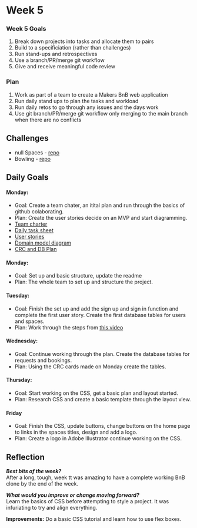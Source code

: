 # **Week 5**

### **Week 5 Goals**
1. Break down projects into tasks and allocate them to pairs
2. Build to a specificiation (rather than challenges)
3. Run stand-ups and retrospectives
4. Use a branch/PR/merge git workflow
5. Give and receive meaningful code review

### **Plan**
1. Work as part of a team to create a Makers BnB web application
2. Run daily stand ups to plan the tasks and workload
3. Run daily retos to go through any issues and the days work
4. Use git branch/PR/merge git workflow only merging to the main branch when there are no conflicts

## Challenges

- null Spaces - [repo](https://github.com/kiriarf/makersbnb)
- Bowling - [repo](https://github.com/beca-g/bowling-challenge-ruby)

## **Daily Goals**

#### Monday:
- Goal: Create a team chater, an itital plan and run through the basics of github colaborating. 
- Plan: Create the user stories decide on an MVP and start diagramming.
- [Team charter](https://docs.google.com/document/d/1hNtRwxaa8uAo0SpHslv62p9ZZh45mP7RkhrQNqd-ZRE/edit)
- [Daily task sheet](https://docs.google.com/document/d/1R-pCAcQ3kSGKf9f9lQ6tNedMDaTF-wmlwP3hDLwD3iA/edit)
- [User stories]([Imgur](https://imgur.com/Ujy9a1s))
- [Domain model diagram]([Imgur](https://imgur.com/Z9YtFFu))
- [CRC and DB Plan](https://docs.google.com/spreadsheets/d/1U2EMOdWgp3o7G1gSEyShmJe7zlMUX-uaHIHZEqQcFoc/edit#gid=0)


#### Monday:
- Goal: Set up and basic structure, update the readme 
- Plan: The whole team to set up and structure the project.

#### Tuesday:
- Goal: Finish the set up and add the sign up and sign in function and complete the first user story. Create the first database tables for users and spaces.
- Plan: Work through the steps from [this video](https://www.youtube.com/watch?v=CS1jxw51ENE)

#### Wednesday:
- Goal: Continue working through the plan. Create the database tables for requests and bookings.
- Plan: Using the CRC cards made on Monday create the tables.

#### Thursday:
- Goal: Start working on the CSS, get a basic plan and layout started.
- Plan: Research CSS and create a basic template through the layout view.

#### Friday
- Goal: Finish the CSS, update buttons, change buttons on the home page to links in the spaces titles, design and add a logo.
- Plan: Create a logo in Adobe Illustrator continue working on the CSS.

## **Reflection**

 ***Best bits of the week?***   
After a long, tough, week tt was amazing to have a complete working BnB clone by the end of the week. 

***What would you improve or change moving forward?***   
Learn the basics of CSS before attempting to style a project. It was infuriating to try and align everything.

**Improvements:**
Do a basic CSS tutorial and learn how to use flex boxes.